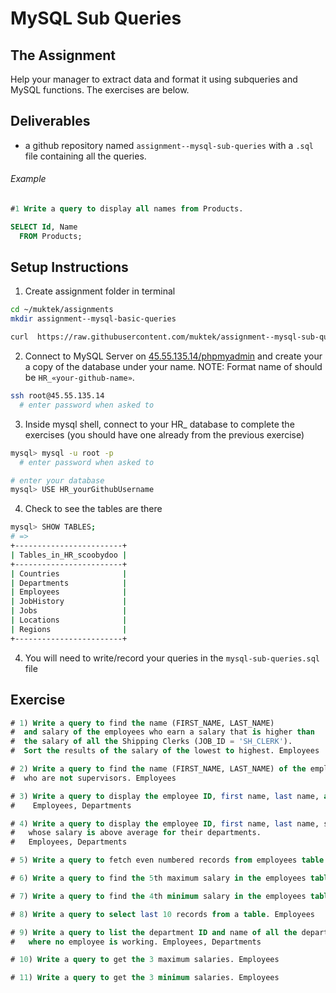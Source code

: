 # MySQL Sub Queries

## The Assignment

Help your manager to extract data and format it using subqueries and MySQL functions. The exercises are below.

## Deliverables

+ a github repository named `assignment--mysql-sub-queries` with a `.sql` file containing all the queries.

###### Example

```sql
#1 Write a query to display all names from Products.

SELECT Id, Name
  FROM Products;
```

## Setup Instructions

1. Create assignment folder in terminal

  ```sh
  cd ~/muktek/assignments
  mkdir assignment--mysql-basic-queries

  curl  https://raw.githubusercontent.com/muktek/assignment--mysql-sub-queries/master/assignment-files/mysql-sub-queries.sql > mysql-sub-queries.sql
  ```

2. Connect to MySQL Server on [45.55.135.14/phpmyadmin](45.55.135.14/phpmyadmin) and create your a copy of the database under your name. NOTE: Format name of should be `HR_«your-github-name»`.

  ```sh
  ssh root@45.55.135.14
    # enter password when asked to
  ```


3. Inside mysql shell, connect to your HR_ database to complete the exercises (you should have one already from the previous exercise)
  ```sh
  mysql> mysql -u root -p
    # enter password when asked to

  # enter your database
  mysql> USE HR_yourGithubUsername
  ```

4. Check to see the tables are there

  ```sh
  mysql> SHOW TABLES;
  # =>
  +------------------------+
  | Tables_in_HR_scoobydoo |
  +------------------------+
  | Countries              |
  | Departments            |
  | Employees              |
  | JobHistory             |
  | Jobs                   |
  | Locations              |
  | Regions                |
  +------------------------+
  ```

4. You will need to write/record your queries in the `mysql-sub-queries.sql` file




## Exercise

```sql
# 1) Write a query to find the name (FIRST_NAME, LAST_NAME)
#  and salary of the employees who earn a salary that is higher than
#  the salary of all the Shipping Clerks (JOB_ID = 'SH_CLERK').
#  Sort the results of the salary of the lowest to highest. Employees

# 2) Write a query to find the name (FIRST_NAME, LAST_NAME) of the employees
#  who are not supervisors. Employees

# 3) Write a query to display the employee ID, first name, last name, and department names of all employees.
#    Employees, Departments

# 4) Write a query to display the employee ID, first name, last name, salary of all employees
#   whose salary is above average for their departments.
#   Employees, Departments

# 5) Write a query to fetch even numbered records from employees table. Employees

# 6) Write a query to find the 5th maximum salary in the employees table. Employees

# 7) Write a query to find the 4th minimum salary in the employees table. Employees

# 8) Write a query to select last 10 records from a table. Employees

# 9) Write a query to list the department ID and name of all the departments
#   where no employee is working. Employees, Departments

# 10) Write a query to get the 3 maximum salaries. Employees

# 11) Write a query to get the 3 minimum salaries. Employees
```
